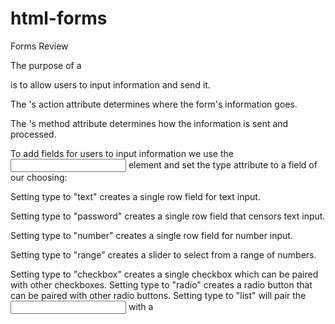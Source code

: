 # html-forms
Forms Review

The purpose of a <form> is to allow users to input information and send it.
  
The <form>'s action attribute determines where the form's information goes.

The <form>'s method attribute determines how the information is sent and processed.

To add fields for users to input information we use the <input> element and set the type attribute to a field of our choosing:

Setting type to "text" creates a single row field for text input.

Setting type to "password" creates a single row field that censors text input.

Setting type to "number" creates a single row field for number input.

Setting type to "range" creates a slider to select from a range of numbers.

Setting type to "checkbox" creates a single checkbox which can be paired with other checkboxes.
Setting type to "radio" creates a radio button that can be paired with other radio buttons.
Setting type to "list" will pair the <input> with a <datalist> element.
Setting type to "submit" creates a submit button.
A <select> element is populated with <option> elements and renders a dropdown list selection.
A <datalist> element is populated with <option> elements and works with an <input> to search through choices.
A <textarea> element is a text input field that has a customizable area.
When a <form> is submitted, the name of the fields that accept input and the value of those fields are sent as name=value pairs.
Using the <form> element in conjunction with the other elements listed above allows us to create sites that take in consideration the wants and needs of our users. Take the opportunity to take what you've learned and apply it!
